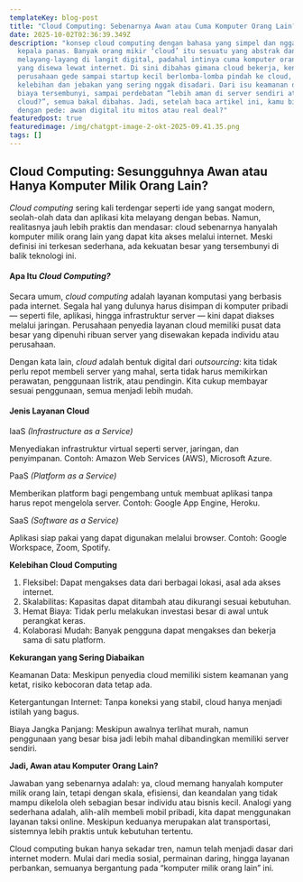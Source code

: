 ```yaml
---
templateKey: blog-post
title: "Cloud Computing: Sebenarnya Awan atau Cuma Komputer Orang Lain?"
date: 2025-10-02T02:36:39.349Z
description: "konsep cloud computing dengan bahasa yang simpel dan nggak bikin
  kepala panas. Banyak orang mikir ‘cloud’ itu sesuatu yang abstrak dan
  melayang-layang di langit digital, padahal intinya cuma komputer orang lain
  yang disewa lewat internet. Di sini dibahas gimana cloud bekerja, kenapa
  perusahaan gede sampai startup kecil berlomba-lomba pindah ke cloud, plus
  kelebihan dan jebakan yang sering nggak disadari. Dari isu keamanan data,
  biaya tersembunyi, sampai perdebatan “lebih aman di server sendiri atau di
  cloud?”, semua bakal dibahas. Jadi, setelah baca artikel ini, kamu bisa jawab
  dengan pede: awan digital itu mitos atau real deal?"
featuredpost: true
featuredimage: /img/chatgpt-image-2-okt-2025-09.41.35.png
tags: []
---
```

## Cloud Computing: Sesungguhnya Awan atau Hanya Komputer Milik Orang Lain?

*Cloud computing* sering kali terdengar seperti ide yang sangat modern, seolah-olah data dan aplikasi kita melayang dengan bebas. Namun, realitasnya jauh lebih praktis dan mendasar: cloud sebenarnya hanyalah komputer milik orang lain yang dapat kita akses melalui internet. Meski definisi ini terkesan sederhana, ada kekuatan besar yang tersembunyi di balik teknologi ini.

#### Apa Itu *Cloud Computing?*

Secara umum, *cloud computing* adalah layanan komputasi yang berbasis pada internet. Segala hal yang dulunya harus disimpan di komputer pribadi — seperti file, aplikasi, hingga infrastruktur server — kini dapat diakses melalui jaringan. Perusahaan penyedia layanan cloud memiliki pusat data besar yang dipenuhi ribuan server yang disewakan kepada individu atau perusahaan.

Dengan kata lain, *cloud* adalah bentuk digital dari *outsourcing*: kita tidak perlu repot membeli server yang mahal, serta tidak harus memikirkan perawatan, penggunaan listrik, atau pendingin. Kita cukup membayar sesuai penggunaan, semua menjadi lebih mudah.

#### Jenis Layanan Cloud

IaaS *(Infrastructure as a Service)*

Menyediakan infrastruktur virtual seperti server, jaringan, dan penyimpanan. Contoh: Amazon Web Services (AWS), Microsoft Azure.

PaaS *(Platform as a Service)*

Memberikan platform bagi pengembang untuk membuat aplikasi tanpa harus repot mengelola server. Contoh: Google App Engine, Heroku.

SaaS *(Software as a Service)*

Aplikasi siap pakai yang dapat digunakan melalui browser. Contoh: Google Workspace, Zoom, Spotify.

**Kelebihan Cloud Computing**

1. Fleksibel: Dapat mengakses data dari berbagai lokasi, asal ada akses internet.
2. Skalabilitas: Kapasitas dapat ditambah atau dikurangi sesuai kebutuhan.
3. Hemat Biaya: Tidak perlu melakukan investasi besar di awal untuk perangkat keras.
4. Kolaborasi Mudah: Banyak pengguna dapat mengakses dan bekerja sama di satu platform.

**Kekurangan yang Sering Diabaikan**

Keamanan Data: Meskipun penyedia cloud memiliki sistem keamanan yang ketat, risiko kebocoran data tetap ada.

Ketergantungan Internet: Tanpa koneksi yang stabil, cloud hanya menjadi istilah yang bagus.

Biaya Jangka Panjang: Meskipun awalnya terlihat murah, namun penggunaan yang besar bisa jadi lebih mahal dibandingkan memiliki server sendiri.

**Jadi, Awan atau Komputer Orang Lain?**

Jawaban yang sebenarnya adalah: ya, cloud memang hanyalah komputer milik orang lain, tetapi dengan skala, efisiensi, dan keandalan yang tidak mampu dikelola oleh sebagian besar individu atau bisnis kecil. Analogi yang sederhana adalah, alih-alih membeli mobil pribadi, kita dapat menggunakan layanan taksi online. Meskipun keduanya merupakan alat transportasi, sistemnya lebih praktis untuk kebutuhan tertentu.

Cloud computing bukan hanya sekadar tren, namun telah menjadi dasar dari internet modern. Mulai dari media sosial, permainan daring, hingga layanan perbankan, semuanya bergantung pada “komputer milik orang lain” ini.